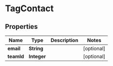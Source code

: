 
# TagContact

## Properties
Name | Type | Description | Notes
------------ | ------------- | ------------- | -------------
**email** | **String** |  |  [optional]
**teamId** | **Integer** |  |  [optional]



